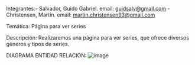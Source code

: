 Integrantes:- Salvador, Guido Gabriel. email: guidsalv@gmail.com 
            - Christensen, Martín. email: martin.christensen93@gmail.com

Temática: Página para ver series

Descripción: Realizaremos una página para ver series, que ofrece diversos géneros y tipos de series.



DIAGRAMA ENTIDAD RELACION:
![image](https://github.com/martinch23/TpWeb2/assets/106201096/2001e9ba-dfe6-4d4b-9079-a69e5051b059)



